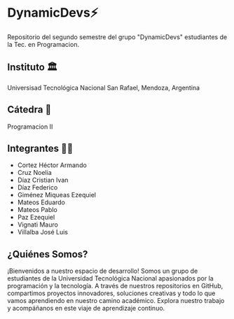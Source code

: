# DynamicDevs⚡
Repositorio del segundo semestre del grupo "DynamicDevs" estudiantes de la Tec. en Programacion.
## Instituto 🏛️
Universisad Tecnológica Nacional San Rafael, Mendoza, Argentina
## Cátedra 📖
Programacion II
## Integrantes 👨‍💻
- Cortez Héctor Armando
- Cruz Noelia
- Díaz Cristian Ivan
- Díaz Federico
- Giménez Miqueas Ezequiel
- Mateos Eduardo
- Mateos Pablo
- Paz Ezequiel
- Vignati Mauro
- Villalba José Luis
## ¿Quiénes Somos?
¡Bienvenidos a nuestro espacio de desarrollo! Somos un grupo de estudiantes de la Universidad Tecnológica Nacional apasionados por la programación y la tecnología. A través de nuestros repositorios en GitHub, compartimos proyectos innovadores, soluciones creativas y todo lo que vamos aprendiendo en nuestro camino académico. Explora nuestro trabajo y acompáñanos en este viaje de aprendizaje continuo.
